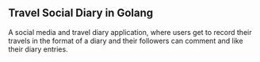 ## Travel Social Diary in Golang


A social media and travel diary application, where users get to record their travels in the format of a diary and their followers can comment and like their diary entries.


